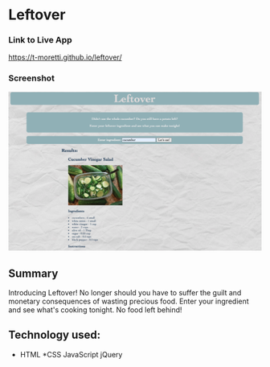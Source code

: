 # Leftover

### Link to Live App 
https://t-moretti.github.io/leftover/

### Screenshot
![screenshot](screenshot.png)

## Summary
Introducing Leftover! No longer should you have to suffer the guilt and monetary consequences of wasting precious food. 
Enter your ingredient and see what's cooking tonight. No food left behind!

## Technology used: 
* HTML
*CSS
JavaScript
jQuery
